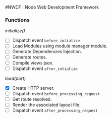 #NWDF : Node Web Development Framework

### Functions

_initialize()_  
- [ ] Dispatch event `before_intialize`
- [ ] Load Modules using module manager module.
- [ ] Generate Dependencies Injection.
- [ ] Generate routes.
- [ ] Compile views json.
- [ ] Dispatch event `after_intialize`

_load(port)_
- [x] Create HTTP server.
- [ ] Dispatch event `before_processing_request`
- [ ] Get route resolved.
- [ ] Render the associated layout file.
- [ ] Dispatch event `after_processing_request`
